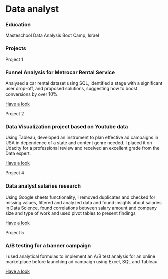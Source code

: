 # Data analyst

### Education
Masteschool Data Analysis Boot Camp, Israel

### Projects

Project 1
### Funnel Analysis for Metrocar Rental Service

Analysed a car rental dataset using SQL, identified a stage with a significant user drop-off, and proposed solutions, suggesting how to boost conversions by over 10%.

[Have a look](https://drive.google.com/drive/folders/1SVGMf8gPjItiTZK5T7mfLG_NO_YSpqVc?usp=sharing)

Project 2
### Data Visualization project based on Youtube data

Using Tableau, developed an instrument to plan effective ad campaigns in USA in dependence of a state and content genre needed. I placed it on Udacity for a professional review and received an excellent grade from the Data expert.

[Have a look](https://drive.google.com/file/d/1KpM_FU4hxzWB2wvbjOA6jqtQxmnA7vy4/view?usp=sharing)


Project 4
### Data analyst salaries research

Using Google sheets functionality, I removed duplicates and checked for missing values, filtered and analyzed data and found insights about salaries in Data Science, found correlations between salary amount and company size and type of work and used pivot tables to present findings

[Have a look](https://docs.google.com/presentation/d/1ukELs9P4GuMgu2qn3lJjDeAD4ekQeaMeqOnTxJPkWGk/edit?usp=sharing)

Project 5
### A/B testing for a banner campaign 
I used analytical formulas to implement an A/B test analysis for an online marketplace before launching ad campaign using Excel, SQL and Tableau.

[Have a look](https://docs.google.com/presentation/d/1IZs7CsVt9YWz_OQxgJixQ12zSTsb5NyY0ttaMfxsALQ/edit?usp=sharing)

